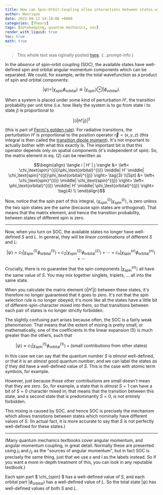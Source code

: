 ```yaml
---
title: How can Spin-Orbit-Coupling allow interactions between states with different multiplicities?
author: Henrique
date: 2022-08-12 14:10:00 +0800
categories: [Theory]
tags: [notekeeping, quantum mechanics, soc]
render_with_liquid: true
toc: true
math: true
---
```


> This whole text was riginally posted [here](https://chemistry.stackexchange.com/questions/159555/how-can-spin-orbit-coupling-allow-interactions-between-states-with-different-mul).
{: .prompt-info }

In the *absence* of spin–orbit coupling (SOC), the available states have well-defined spin and orbital angular momentum components which can be separated. We could, for example, write the total wavefunction as a product of spin and orbital components:

$$|\psi\rangle = |\chi_{\text{spin}}\phi_{\text{orbital}}\rangle \cong |\chi_{\text{spin}}\rangle \otimes |\phi_{\text{orbital}}\rangle. \tag{1}$$

When a system is placed under some kind of perturbation $H'$, the transition probability per unit time (i.e. how likely the system is to go from state $i$ to state $j$) is proportional to

$$| \langle i | H' | j \rangle |^2  \tag{2}$$

(this is part of [Fermi's golden rule](https://en.wikipedia.org/wiki/Fermi%27s_golden_rule)). For radiative transitions, the perturbation $H'$ is proportional to the position operator $\vec{r} = (x, y, z)$ (this integral is then called the [transition dipole moment](https://en.wikipedia.org/wiki/Transition_dipole_moment)). It's not important to actually bother with what this exactly is. The important bit is that this operator depends only on spatial components (it's independent of spin). So, the matrix element in eq. $(2)$ can be rewritten as

$$\begin{align}
\langle i | H' | j \rangle &= \left< \chi_\text{spin}^{(i)}\phi_\text{orbital}^{(i)} \middle| H' \middle| \chi_\text{spin}^{(j)}\phi_\text{orbital}^{(j)} \right> \tag{3} \\[5pt]
&= \left< \chi_\text{spin}^{(i)} \middle| \chi_\text{spin}^{(j)} \right> \left< \phi_\text{orbital}^{(i)} \middle| H' \middle| \phi_\text{orbital}^{(j)} \right> \tag{4} \\
\end{align}$$

Now, notice that the spin part of this integral, $\langle \chi_\text{spin}^{(i)} | \chi_\text{spin}^{(j)} \rangle$, is zero unless the two spin states are the same (because spin states are orthogonal). That means that the matrix element, and hence the transition probability, between states of different spin is zero.

-------

Now, when you turn on SOC, the available states no longer have well-defined $S$ and $L$. In general, they will be *linear combinations* of different $S$ and $L$:

$$|\psi\rangle = c_1\left|\chi_{\text{spin}}^{(1)}\phi_{\text{orbital}}^{(1)}\right> + c_2\left|\chi_{\text{spin}}^{(2)}\phi_{\text{orbital}}^{(2)}\right> +  ​\cdots + c_n\left|\chi_{\text{spin}}^{(n)}\phi_{\text{orbital}}^{(n)}\right> + \cdots \tag{5}$$

Crucially, there is no guarantee that the spin components $|\chi_{\text{spin}}^{(n)}\rangle$ all have the same value of $S$. You may mix together singlets, triplets, ... all into the same state.

When you calculate the matrix element $\langle i | H' | j \rangle$ between these states, it's therefore no longer guaranteed that it goes to zero. It's not that the spin selection rule is no longer obeyed; it's more like all the states have a little bit of different-spin-character mixed into them, so that transitions between each pair of states is no longer strictly forbidden.

The slightly confusing part arises because often, the SOC is a fairly weak phenomenon. That means that the extent of mixing is pretty small, or mathematically, one of the coefficients in the linear expansion $(5)$ is much greater than the others, such that

$$|\psi\rangle \approx c_1\left|\chi_{\text{spin}}^{(1)}\phi_{\text{orbital}}^{(1)}\right> + \text{(small contributions from other states)} \tag{6}$$

In this case we can say that the quantum number $S$ is *almost* well-defined, or that it is an *almost* good quantum number; and we can label the states *as if* they did have a well-defined value of $S$. This is the case with atomic term symbols, for example.

However, just because those other contributions are small doesn't mean that they are zero. So, for example, a state that is *almost* $S = 1$ can have a bit of $S = 0$ character mixed in; that means that the transition between this state, and a second state that is predominantly $S = 0$, is not entirely forbidden.

This mixing is caused by SOC, and hence SOC is precisely the mechanism which allows transitions between states which nominally have different values of $S$. (In actual fact, it is more accurate to say that $S$ is not perfectly well-defined for these states.)

-----

(Many quantum mechanics textbooks cover angular momentum, and angular momentum coupling, in great detail. Normally these are presented using $j_1$ and $j_2$ as the "sources of angular momentum", but in fact SOC is precisely the same thing, just that we use $s$ and $l$ as the labels instead. So if you want a more in-depth treatment of this, you can look in any reputable textbook.)

Each spin part $ \chi_{spin} $ has a well-defined value of $S$, and each orbital part $\left | \phi_{orbital} \right >$ has a well-defined value of $L$. So the total state $\left | \psi \right >$ has well-defined values of both $S$ and $L$.